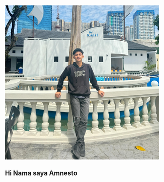 ![logo](https://github.com/Neztho05/Neztho05/blob/main/IMG-20240611-WA0049_1.jpg)
## Hi Nama saya Amnesto 

